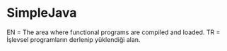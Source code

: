 # SimpleJava

EN = The area where functional programs are compiled and loaded.
TR = İşlevsel programların derlenip yüklendiği alan.
